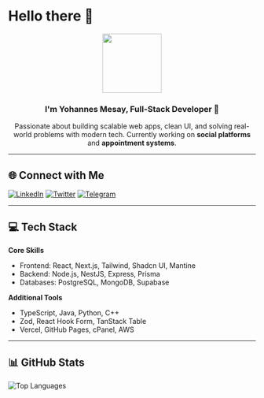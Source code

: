 # Hello there 👋

<div align="center">
  <img src="https://media.giphy.com/media/M9gbBd9nbDrOTu1Mqx/giphy.gif" width="120"/>
  
  <h3>I'm Yohannes Mesay, Full-Stack Developer 🚀</h3>
  <p>
    Passionate about building scalable web apps, clean UI, and solving real-world problems with modern tech.  
    Currently working on <b>social platforms</b> and <b>appointment systems</b>.
  </p>
</div>

---

## 🌐 Connect with Me

[![LinkedIn](https://img.shields.io/badge/LinkedIn-%230077B5.svg?logo=linkedin&logoColor=white)](https://linkedin.com/in/yohanes-mesay-ba4999262)
[![Twitter](https://img.shields.io/badge/Twitter-%231DA1F2.svg?logo=twitter&logoColor=white)](https://twitter.com/@Yohanes62483974)
[![Telegram](https://img.shields.io/badge/Telegram-%23007ABF.svg?logo=telegram&logoColor=white)](https://t.me/Yuhe5)

---

## 💻 Tech Stack

**Core Skills**
- Frontend: React, Next.js, Tailwind, Shadcn UI, Mantine  
- Backend: Node.js, NestJS, Express, Prisma  
- Databases: PostgreSQL, MongoDB, Supabase  

**Additional Tools**
- TypeScript, Java, Python, C++  
- Zod, React Hook Form, TanStack Table  
- Vercel, GitHub Pages, cPanel, AWS

---

## 📊 GitHub Stats

![Top Languages](https://github-readme-stats.vercel.app/api/top-langs/?username=yohannes-mesay&theme=dark&hide_border=false&layout=compact)


